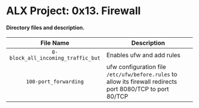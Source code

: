 # ALX Project: 0x13. Firewall
#### Directory files and description.
|File Name  |Description  |
|:-----------:|----------------------|
| `0-block_all_incoming_traffic_but` |Enables ufw and add rules|
| `100-port_forwarding` |ufw configuration file `/etc/ufw/before.rules` to allow its firewall redirects port 8080/TCP to port 80/TCP|
